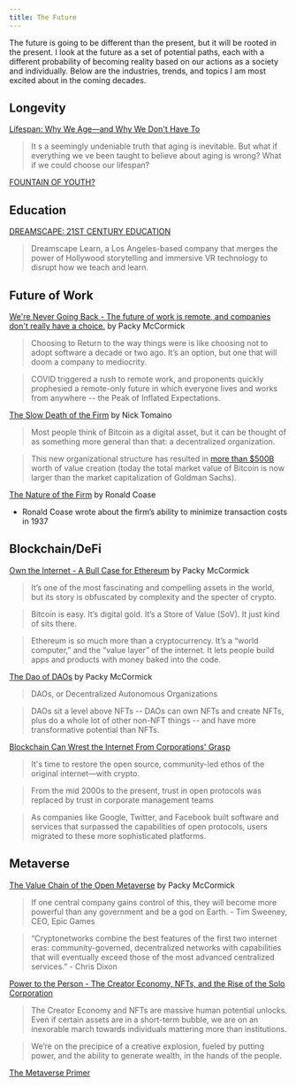 ```yaml
---
title: The Future
---
```


The future is going to be different than the present, but it will be rooted in the present. I look at the future as a set of potential paths, each with a different probability of becoming reality based on our actions as a society and individually. Below are the industries, trends, and topics I am most excited about in the coming decades.

## Longevity 

[Lifespan: Why We Age―and Why We Don't Have To](https://www.amazon.com/Lifespan-Why-Age_and-Dont-Have/dp/1501191977)

> It s a seemingly undeniable truth that aging is inevitable. But what if everything we ve been taught to believe about aging is wrong? What if we could choose our lifespan?

[FOUNTAIN OF YOUTH?](https://www.diamandis.com/blog/fountain-of-youth)


## Education

[DREAMSCAPE: 21ST CENTURY EDUCATION](https://www.diamandis.com/blog/science-age-reversal-0)

> Dreamscape Learn, a Los Angeles-based company that merges the power of Hollywood storytelling and immersive VR technology to disrupt how we teach and learn.


## Future of Work

[We're Never Going Back - The future of work is remote, and companies don't really have a choice.](https://www.notboring.co/p/were-never-going-back) by Packy McCormick

> Choosing to Return to the way things were is like choosing not to adopt software a decade or two ago. It’s an option, but one that will doom a company to mediocrity. 

> COVID triggered a rush to remote work, and proponents quickly prophesied a remote-only future in which everyone lives and works from anywhere -- the Peak of Inflated Expectations. 

[The Slow Death of the Firm](https://thecontrol.co/the-slow-death-of-the-firm-1bd6cc81286b) by Nick Tomaino

> Most people think of Bitcoin as a digital asset, but it can be thought of as something more general than that: a decentralized organization.

> This new organizational structure has resulted in [more than $500B](https://coinmarketcap.com/currencies/bitcoin/) worth of value creation (today the total market value of Bitcoin is now larger than the market capitalization of Goldman Sachs).

[The Nature of the Firm](https://onlinelibrary.wiley.com/doi/full/10.1111/j.1468-0335.1937.tb00002.x) by Ronald Coase

- Ronald Coase wrote about the firm’s ability to minimize transaction costs in 1937


## Blockchain/DeFi

[Own the Internet - A Bull Case for Ethereum](https://www.notboring.co/p/own-the-internet) by Packy McCormick

> It’s one of the most fascinating and compelling assets in the world, but its story is obfuscated by complexity and the specter of crypto. 

> Bitcoin is easy. It’s digital gold. It’s a Store of Value (SoV). It just kind of sits there. 

> Ethereum is so much more than a cryptocurrency. It’s a “world computer,” and the “value layer” of the internet. It lets people build apps and products with money baked into the code. 

[The Dao of DAOs](https://www.notboring.co/p/the-dao-of-daos) by Packy McCormick

> DAOs, or Decentralized Autonomous Organizations

> DAOs sit a level above NFTs -- DAOs can own NFTs and create NFTs, plus do a whole lot of other non-NFT things -- and have more transformative potential than NFTs. 

[Blockchain Can Wrest the Internet From Corporations' Grasp](https://www.wired.com/story/how-blockchain-can-wrest-the-internet-from-corporations/)

> It's time to restore the open source, community-led ethos of the original internet—with crypto.

> From the mid 2000s to the present, trust in open protocols was replaced by trust in corporate management teams

> As companies like Google, Twitter, and Facebook built software and services that surpassed the capabilities of open protocols, users migrated to these more sophisticated platforms.



## Metaverse

[The Value Chain of the Open Metaverse](https://www.notboring.co/p/the-value-chain-of-the-open-metaverse) by Packy McCormick

> If one central company gains control of this, they will become more powerful than any government and be a god on Earth. - Tim Sweeney, CEO, Epic Games

> “Cryptonetworks combine the best features of the first two internet eras: community-governed, decentralized networks with capabilities that will eventually exceed those of the most advanced centralized services.” - Chris Dixon

[Power to the Person - The Creator Economy, NFTs, and the Rise of the Solo Corporation](https://www.notboring.co/p/power-to-the-person)

> The Creator Economy and NFTs are massive human potential unlocks. Even if certain assets are in a short-term bubble, we are on an inexorable march towards individuals mattering more than institutions. 

> We’re on the precipice of a creative explosion, fueled by putting power, and the ability to generate wealth, in the hands of the people. 

[The Metaverse Primer](https://www.matthewball.vc/the-metaverse-primer)










